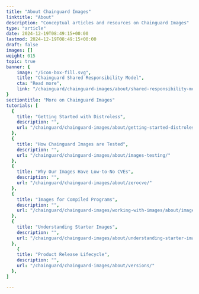 ```yaml
---
title: "About Chainguard Images"
linktitle: "About"
description: "Conceptual articles and resources on Chainguard Images"
type: "article"
date: 2024-12-19T08:49:15+00:00
lastmod: 2024-12-19T08:49:15+00:00
draft: false
images: []
weight: 015
topic: true
banner: {
    image: "/icon-box-fill.svg",
    title: "Chainguard Shared Responsibility Model",
    cta: "Read more",
    link: "/chainguard/chainguard-images/about/shared-responsibility-model/"
}
sectiontitle: "More on Chainguard Images"
tutorials: [
  {
    title: "Getting Started with Distroless",
    description: "",
    url: "/chainguard/chainguard-images/about/getting-started-distroless/"
  },
  {
    title: "How Chainguard Images are Tested",
    description: "",
    url: "/chainguard/chainguard-images/about/images-testing/"
  },
  {
    title: "Why Our Images Have Low-to-No CVEs",
    description: "",
    url: "/chainguard/chainguard-images/about/zerocve/"
  },
  {
    title: "Images for Compiled Programs",
    description: "",
    url: "/chainguard/chainguard-images/working-with-images/about/images-compiled-programs/compiled-programs"
  },
  {
    title: "Understanding Starter Images",
    description: "",
    url: "/chainguard/chainguard-images/about/understanding-starter-images/"
  },
    {
    title: "Product Release Lifecycle",
    description: "",
    url: "/chainguard/chainguard-images/about/versions/"
  },
]

---
```

